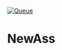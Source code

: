 [![Queue](https://github.com/pernillamoreno/NewAss/actions/workflows/Queue.yml/badge.svg?event=push)](https://github.com/pernillamoreno/NewAss/actions/workflows/Queue.yml)

# NewAss